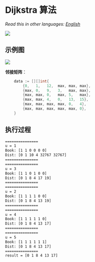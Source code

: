 # Dijkstra 算法

_Read this in other languages:_
[_English_](README.md)

![](https://gitee.com/geekhall/pic/raw/main/img/20211007152349.png)

## 示例图

![](https://gitee.com/geekhall/pic/raw/main/img/20211007142333.png)

**邻接矩阵**：

```go
	data := [][]int{
		{0,   1,   12,  max, max, max},
		{max, 0,   9,   3,   max, max},
		{max, max, 0,   max, 5,   max},
		{max, max, 4,   0,   13,  15},
		{max, max, max, max, 0,   4},
		{max, max, max, max, max, 0},
	}
```

## 执行过程

```txt
===============
u = 1
Book: [1 1 0 0 0 0]
Dist: [0 1 10 4 32767 32767]
===============
===============
u = 3
Book: [1 1 0 1 0 0]
Dist: [0 1 8 4 17 19]
===============
===============
u = 2
Book: [1 1 1 1 0 0]
Dist: [0 1 8 4 13 19]
===============
===============
u = 4
Book: [1 1 1 1 1 0]
Dist: [0 1 8 4 13 17]
===============
===============
u = 5
Book: [1 1 1 1 1 1]
Dist: [0 1 8 4 13 17]
===============
result = [0 1 8 4 13 17]
```
